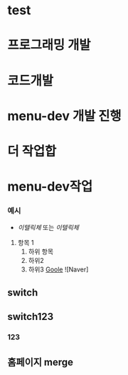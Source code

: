 # test

# 프로그래밍 개발

# 코드개발

# menu-dev 개발 진행

# 더 작업합

# menu-dev작업

### 예시

- _이텔릭체_ 또는 _이텔릭체_

1. 항목 1
   1. 하위 항목
   2. 하위2
   3. 하위3
      [Goole](https://www.google.com)
      ![Naver]

## switch

## switch123

### 123

## 홈페이지 merge

